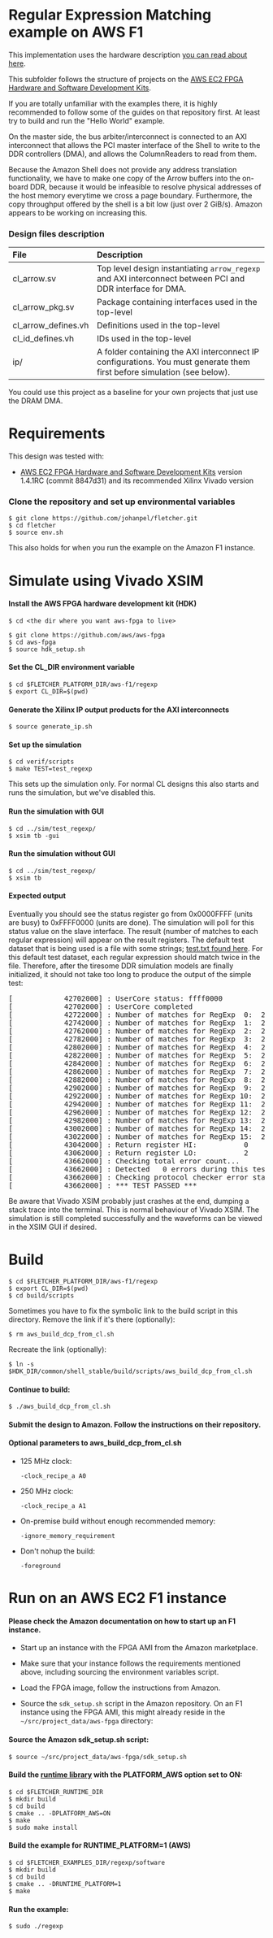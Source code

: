 # Regular Expression Matching example on AWS F1

This implementation uses the hardware description 
[you can read about here](../../../examples/regexp).

This subfolder follows the structure of projects on the 
[AWS EC2 FPGA Hardware and Software Development Kits](https://github.com/aws/aws-fpga).

If you are totally unfamiliar with the examples there, it is highly
recommended to follow some of the guides on that repository first. At 
least try to build and run the "Hello World" example.

On the master side, the bus arbiter/interconnect is connected to an 
AXI interconnect that allows the PCI master interface of the Shell to 
write to the DDR controllers (DMA), and allows the ColumnReaders
to read from them.

Because the Amazon Shell does not provide any address translation 
functionality, we have to make one copy of the Arrow buffers into the 
on-board DDR, because it would be infeasible to resolve physical 
addresses of the host memory everytime we cross a page boundary. 
Furthermore, the copy throughput offered by the shell is a bit low 
(just over 2 GiB/s). Amazon appears to be working on increasing this.

### Design files description

| File                   | Description                                                                                                       |
| :--------------------- | :---------------------------------------------------------------------------------------------------------------- |
| cl_arrow.sv            | Top level design instantiating `arrow_regexp` and AXI interconnect between PCI and DDR interface for DMA.         |
| cl_arrow_pkg.sv        | Package containing interfaces used in the top-level                                                               |
| cl_arrow_defines.vh    | Definitions used in the top-level                                                                                 |
| cl_id_defines.vh       | IDs used in the top-level                                                                                         |
| ip/                    | A folder containing the AXI interconnect IP configurations. You must generate them first before simulation (see below). |

You could use this project as a baseline for your own projects that just use the DRAM DMA.

# Requirements

This design was tested with:

* [AWS EC2 FPGA Hardware and Software Development Kits](https://github.com/aws/aws-fpga) 
  version 1.4.1RC (commit 8847d31) and its recommended Xilinx Vivado version

### Clone the repository and set up environmental variables
    $ git clone https://github.com/johanpel/fletcher.git
    $ cd fletcher
    $ source env.sh
    
This also holds for when you run the example on the Amazon F1 instance.

# Simulate using Vivado XSIM

#### Install the AWS FPGA hardware development kit (HDK)

    $ cd <the dir where you want aws-fpga to live>

    $ git clone https://github.com/aws/aws-fpga
    $ cd aws-fpga
    $ source hdk_setup.sh

#### Set the CL_DIR environment variable
    $ cd $FLETCHER_PLATFORM_DIR/aws-f1/regexp
    $ export CL_DIR=$(pwd)

#### Generate the Xilinx IP output products for the AXI interconnects
    $ source generate_ip.sh
    
#### Set up the simulation
    $ cd verif/scripts
    $ make TEST=test_regexp
    
This sets up the simulation only. For normal CL designs this also starts and runs the simulation, but we've disabled this.

#### Run the simulation with GUI
    $ cd ../sim/test_regexp/
    $ xsim tb -gui

#### Run the simulation without GUI
    $ cd ../sim/test_regexp/
    $ xsim tb

#### Expected output
Eventually you should see the status register go from 0x0000FFFF (units are busy) to 0xFFFF0000 (units are done).
The simulation will poll for this status value on the slave interface.
The result (number of matches to each regular expression) will appear on the result registers.
The default test dataset that is being used is a file with some strings; [test.txt found here](../../../examples/regexp/hardware).
For this default test dataset, each regular expression should match twice in the file.
Therefore, after the tiresome DDR simulation models are finally initialized, it should not take too long to produce the output of the simple test:
<pre>
[            42702000] : UserCore status: ffff0000
[            42702000] : UserCore completed 
[            42722000] : Number of matches for RegExp  0:  2
[            42742000] : Number of matches for RegExp  1:  2
[            42762000] : Number of matches for RegExp  2:  2
[            42782000] : Number of matches for RegExp  3:  2
[            42802000] : Number of matches for RegExp  4:  2
[            42822000] : Number of matches for RegExp  5:  2
[            42842000] : Number of matches for RegExp  6:  2
[            42862000] : Number of matches for RegExp  7:  2
[            42882000] : Number of matches for RegExp  8:  2
[            42902000] : Number of matches for RegExp  9:  2
[            42922000] : Number of matches for RegExp 10:  2
[            42942000] : Number of matches for RegExp 11:  2
[            42962000] : Number of matches for RegExp 12:  2
[            42982000] : Number of matches for RegExp 13:  2
[            43002000] : Number of matches for RegExp 14:  2
[            43022000] : Number of matches for RegExp 15:  2
[            43042000] : Return register HI:           0
[            43062000] : Return register LO:           2
[            43662000] : Checking total error count...
[            43662000] : Detected   0 errors during this test
[            43662000] : Checking protocol checker error status...
[            43662000] : *** TEST PASSED ***
</pre>

Be aware that Vivado XSIM probably just crashes at the end, dumping a stack trace into the terminal.
This is normal behaviour of Vivado XSIM.
The simulation is still completed successfully and the waveforms can be viewed in the XSIM GUI if desired.

# Build
    $ cd $FLETCHER_PLATFORM_DIR/aws-f1/regexp
    $ export CL_DIR=$(pwd)
    $ cd build/scripts

Sometimes you have to fix the symbolic link to the build script in this directory. Remove the link if it's there (optionally):

    $ rm aws_build_dcp_from_cl.sh
    
Recreate the link (optionally):

    $ ln -s $HDK_DIR/common/shell_stable/build/scripts/aws_build_dcp_from_cl.sh

#### Continue to build:

    $ ./aws_build_dcp_from_cl.sh 
    
#### Submit the design to Amazon. Follow the instructions on their repository.
    
#### Optional parameters to aws_build_dcp_from_cl.sh

* 125 MHz clock: 

  `-clock_recipe_a A0`

* 250 MHz clock: 

  `-clock_recipe_a A1`

* On-premise build without enough recommended memory: 

  `-ignore_memory_requirement`

* Don't nohup the build:

  `-foreground`

# Run on an AWS EC2 F1 instance

#### Please check the Amazon documentation on how to start up an F1 instance.

* Start up an instance with the FPGA AMI from the Amazon marketplace.

* Make sure that your instance follows the requirements mentioned above, including sourcing the environment variables script.

* Load the FPGA image, follow the instructions from Amazon.

* Source the `sdk_setup.sh` script in the Amazon repository. On an F1 instance using the 
  FPGA AMI, this might already reside in the `~/src/project_data/aws-fpga` directory:

#### Source the Amazon sdk_setup.sh script:

    $ source ~/src/project_data/aws-fpga/sdk_setup.sh
 
#### Build the [runtime library](../../../runtime) with the PLATFORM_AWS option set to ON:

    $ cd $FLETCHER_RUNTIME_DIR
    $ mkdir build
    $ cd build
    $ cmake .. -DPLATFORM_AWS=ON
    $ make
    $ sudo make install

#### Build the example for RUNTIME_PLATFORM=1 (AWS)

    $ cd $FLETCHER_EXAMPLES_DIR/regexp/software
    $ mkdir build
    $ cd build
    $ cmake .. -DRUNTIME_PLATFORM=1
    $ make

#### Run the example:

    $ sudo ./regexp

